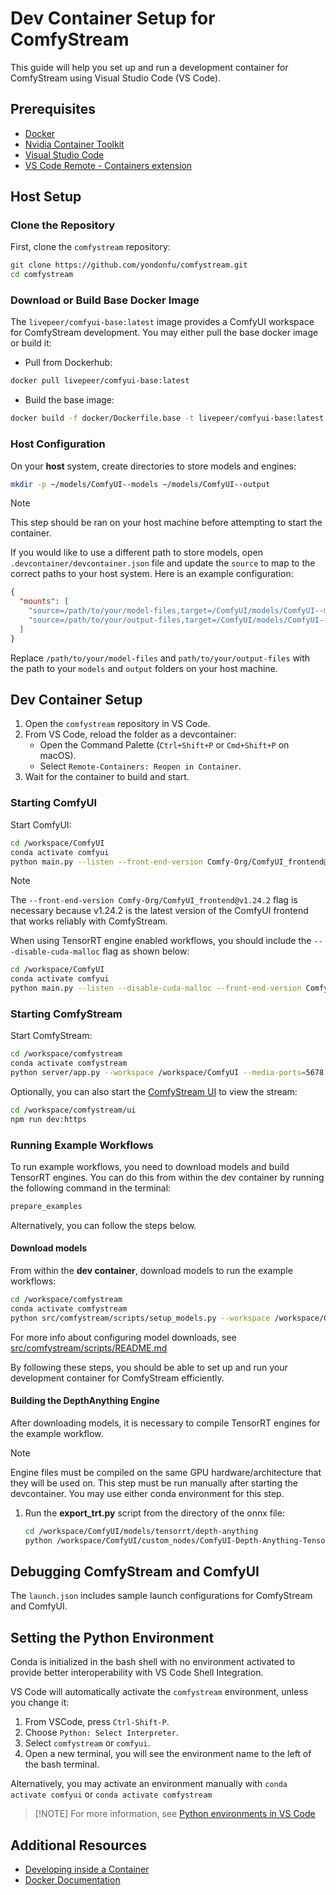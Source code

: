 # Dev Container Setup for ComfyStream

This guide will help you set up and run a development container for ComfyStream using Visual Studio Code (VS Code).

## Prerequisites

- [Docker](https://www.docker.com/get-started)
- [Nvidia Container Toolkit](https://docs.nvidia.com/datacenter/cloud-native/container-toolkit/latest/install-guide.html)
- [Visual Studio Code](https://code.visualstudio.com/)
- [VS Code Remote - Containers extension](https://marketplace.visualstudio.com/items?itemName=ms-vscode-remote.remote-containers)

## Host Setup

### Clone the Repository

First, clone the `comfystream` repository:

```sh
git clone https://github.com/yondonfu/comfystream.git
cd comfystream
```

### Download or Build Base Docker Image

The `livepeer/comfyui-base:latest` image provides a ComfyUI workspace for ComfyStream development. You may either pull the base docker image or build it:

- Pull from Dockerhub:

```sh
docker pull livepeer/comfyui-base:latest
```

- Build the base image:

```sh
docker build -f docker/Dockerfile.base -t livepeer/comfyui-base:latest .
```

### Host Configuration

On your **host** system, create directories to store models and engines:

```sh
mkdir -p ~/models/ComfyUI--models ~/models/ComfyUI--output
```

> [!NOTE]
> This step should be ran on your host machine before attempting to start the container.

If you would like to use a different path to store models, open `.devcontainer/devcontainer.json` file and update the `source` to map to the correct paths to your host system. Here is an example configuration:

```json
{
  "mounts": [
    "source=/path/to/your/model-files,target=/ComfyUI/models/ComfyUI--models,type=bind",
    "source=/path/to/your/output-files,target=/ComfyUI/models/ComfyUI--output,type=bind"
  ]
}
```

Replace `/path/to/your/model-files` and `path/to/your/output-files` with the path to your `models` and `output` folders on your host machine.

## Dev Container Setup

1. Open the `comfystream` repository in VS Code.
2. From VS Code, reload the folder as a devcontainer:
   - Open the Command Palette (`Ctrl+Shift+P` or `Cmd+Shift+P` on macOS).
   - Select `Remote-Containers: Reopen in Container`.
3. Wait for the container to build and start.

### Starting ComfyUI

Start ComfyUI:

```sh
cd /workspace/ComfyUI
conda activate comfyui
python main.py --listen --front-end-version Comfy-Org/ComfyUI_frontend@v1.24.2
```

> [!NOTE]
> The `--front-end-version Comfy-Org/ComfyUI_frontend@v1.24.2` flag is necessary because v1.24.2 is the latest version of the ComfyUI frontend that works reliably with ComfyStream.


When using TensorRT engine enabled workflows, you should include the `---disable-cuda-malloc` flag as shown below:

```sh
cd /workspace/ComfyUI
conda activate comfyui
python main.py --listen --disable-cuda-malloc --front-end-version Comfy-Org/ComfyUI_frontend@v1.24.2
```

### Starting ComfyStream

Start ComfyStream:

```sh
cd /workspace/comfystream
conda activate comfystream
python server/app.py --workspace /workspace/ComfyUI --media-ports=5678 --host=0.0.0.0 --port 8889
```

Optionally, you can also start the [ComfyStream UI](../README.md#run-ui) to view the stream:

```sh
cd /workspace/comfystream/ui
npm run dev:https
```

### Running Example Workflows

To run example workflows, you need to download models and build TensorRT engines. You can do this from within the dev container by running the following command in the terminal:

```sh
prepare_examples
```

Alternatively, you can follow the steps below.

#### Download models

From within the **dev container**, download models to run the example workflows:

```sh
cd /workspace/comfystream
conda activate comfystream
python src/comfystream/scripts/setup_models.py --workspace /workspace/ComfyUI
```

For more info about configuring model downloads, see [src/comfystream/scripts/README.md](../src/comfystream/scripts/README.md)

By following these steps, you should be able to set up and run your development container for ComfyStream efficiently.

#### Building the DepthAnything Engine

After downloading models, it is necessary to compile TensorRT engines for the example workflow.

> [!NOTE]
> Engine files must be compiled on the same GPU hardware/architecture that they will be used on. This step must be run manually after starting the devcontainer. You may use either conda environment for this step.

1. Run the **export_trt.py** script from the directory of the onnx file:

    ```sh
    cd /workspace/ComfyUI/models/tensorrt/depth-anything
    python /workspace/ComfyUI/custom_nodes/ComfyUI-Depth-Anything-Tensorrt/export_trt.py
    ```

## Debugging ComfyStream and ComfyUI

The `launch.json` includes sample launch configurations for ComfyStream and ComfyUI.

## Setting the Python Environment

Conda is initialized in the bash shell with no environment activated to provide better interoperability with VS Code Shell Integration.

VS Code will automatically activate the `comfystream` environment, unless you change it:

1. From VSCode, press `Ctrl-Shift-P`.
2. Choose `Python: Select Interpreter`.
3. Select `comfystream` or `comfyui`.
4. Open a new terminal, you will see the environment name to the left of the bash terminal.

Alternatively, you may activate an environment manually with `conda activate comfyui` or `conda activate comfystream`

> [!NOTE] For more information, see [Python environments in VS Code](https://code.visualstudio.com/docs/python/environments)


## Additional Resources

- [Developing inside a Container](https://code.visualstudio.com/docs/remote/containers)
- [Docker Documentation](https://docs.docker.com/)
